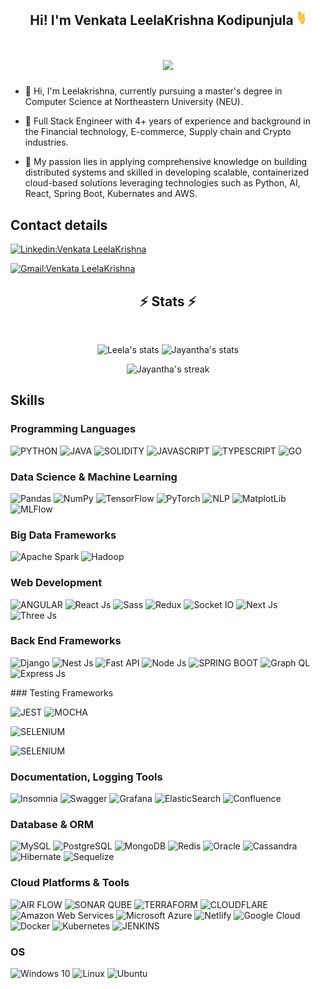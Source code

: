 <!-- README Intro -->
<h2 align='center'>Hi! I'm Venkata LeelaKrishna Kodipunjula <img src="https://raw.githubusercontent.com/ABSphreak/ABSphreak/master/gifs/Hi.gif" height="25px" width="15px"></h2>
<h1 align="center">
  <a href="">
    <img src="https://readme-typing-svg.herokuapp.com?font=Fira+Code&pause=1000&color=6A2595&random=false&width=435&lines=Full-Stack+Engineer;Blockchain-Web3+Developer;Cloud+Engineer;">
  </a>
</h1>
<!-- <h5 align="center">
  <code>
    <a href="https://www.linkedin.com/in/jayantha-nanduri/" title="LinkedIn Profile"><img width="22" src="https://github.com/zumrudu-anka/zumrudu-anka/blob/master/images/linkedin.svg"> LinkedIn</a></code>
</h5> -->


<!-- <img align="right" alt="Coding" width="400" src="https://cdn.dribbble.com/users/1162077/screenshots/3848914/programmer.gif"> -->

- 👋 Hi, I'm Leelakrishna, currently pursuing a master's degree in Computer Science at Northeastern University (NEU). 

- 👀 Full Stack Engineer with 4+ years of experience and background in the Financial technology, E-commerce, Supply chain and Crypto industries.

- 💞️ My passion lies in applying comprehensive knowledge on building distributed systems and skilled in developing scalable, containerized cloud-based solutions leveraging technologies such as Python, AI, React, Spring Boot, Kubernates and AWS.
<!-- ##- 📫 How to reach me: Connect with me on <a href="https://www.linkedin.com/in/jayantha-nanduri/" target="_blank">LinkedIn</a> or send me an email at <a href="mailto:jayantha.nanduri@gmail.com">jayantha.nanduri@gmail.com</a>. I'm open to exploring opportunities for data projects and collaborations! -->
## Contact details

<p float="left">

   [![Linkedin:Venkata LeelaKrishna](https://img.shields.io/badge/-Linkedin-blue?style=flat-square&logo=Linkedin&logoColor=white)](https://www.linkedin.com/in/kvleelakrishna/)

[![Gmail:Venkata LeelaKrishna](https://img.shields.io/badge/-kodipunjula.v@northeastern.edu-EA4335?style=flat-square&logo=gmail&logoColor=white)](mailto:kodipunjula.v@northeastern.edu)
</p>

<h2 align="center">⚡ Stats ⚡</h2>
<br />
<p align="center"> 
  <img src="https://github-readme-stats.vercel.app/api?username=Leelakrishna2091997&show_icons=true&theme=tokyonight" alt="Leela's stats" />
  <img src="http://github-profile-summary-cards.vercel.app/api/cards/repos-per-language?username=jaynanduri&theme=default" alt="Jayantha's stats" />
</p>

<p align="center"> 
  <img src="https://github-readme-streak-stats.herokuapp.com?user=jaynanduri" alt="Jayantha's streak" />
</p>


## Skills

### Programming Languages
<p float="left">
<img alt="PYTHON" src="https://img.shields.io/badge/python-%23777BB4.svg?style=for-the-badge&logo=python&logoColor=white"/>
<img alt="JAVA" src="https://img.shields.io/badge/java-%23ED8B00.svg?style=for-the-badge&logo=java&logoColor=white"/>
<img alt="SOLIDITY" src="![Solidity](https://img.shields.io/badge/Solidity-%23363636.svg?style=for-the-badge&logo=solidity&logoColor=white)"/>
<img alt="JAVASCRIPT" src="https://img.shields.io/badge/-Javascript-F0DB4F?style=for-the-badge&labelColor=black&logo=javascript&logoColor=F0DB4F"/>
<img alt="TYPESCRIPT" src="https://img.shields.io/badge/TypeScript-3178C6?style=flat&logo=typescript&logoColor=white"/>
<img alt="GO" src="https://img.shields.io/badge/Go-00ADD8?style=flat&logo=go&logoColor=white"/>
 

</p>
                                                                                           
### Data Science & Machine Learning

<p float="left">
  <img alt="Pandas" src="https://img.shields.io/badge/pandas-%23150458.svg?style=for-the-badge&logo=pandas&logoColor=white" />
  <img alt="NumPy" src="https://img.shields.io/badge/numpy-%23013243.svg?style=for-the-badge&logo=numpy&logoColor=white" />
  <!-- <img alt="Keras" src="https://img.shields.io/badge/Keras-%23D00000.svg?style=for-the-badge&logo=Keras&logoColor=white"/> -->
  <img alt="TensorFlow" src="https://img.shields.io/badge/TensorFlow-%23FF6F00.svg?style=for-the-badge&logo=TensorFlow&logoColor=white" />
  <img alt="PyTorch" src="https://img.shields.io/badge/PyTorch-%23EE4C2C.svg?style=for-the-badge&logo=PyTorch&logoColor=white" />
  <img alt="NLP" src="https://img.shields.io/badge/Nlp-%800080.svg?style=for-the-badge&logo=Nlp&logoColor=white" />
  <!-- <img alt="OpenCV" src="https://img.shields.io/badge/opencv-%23white.svg?style=for-the-badge&logo=opencv&logoColor=white"/> -->
  <img alt="MatplotLib" src="https://img.shields.io/badge/Matplotlib-%23ffffff.svg?style=for-the-badge&logo=Matplotlib&logoColor=black"/>
  <img alt="MLFlow" src="https://img.shields.io/badge/mlflow-%23d9ead3.svg?style=for-the-badge&logo=numpy&logoColor=blue"/>
  <!-- <img alt="Scipy" src="https://img.shields.io/badge/SciPy-%230C55A5.svg?style=for-the-badge&logo=scipy&logoColor=%white"/> -->
</p>

### Big Data Frameworks
<p float="left">

 <!-- <img alt="SPARK" src="https://img.shields.io/badge/scala-%23DC322F.svg?style=for-the-badge&logo=scala&logoColor=white"/> -->
 
<img alt="Apache Spark" src="![Apache Spark](https://img.shields.io/badge/Apache%20Spark-FDEE21?style=flat-square&logo=apachespark&logoColor=black)"/>
<img alt="Hadoop" src="https://img.shields.io/badge/Apache%20Hadoop-66CCFF?style=for-the-badge&logo=apachehadoop&logoColor=black"/>

</p>


### Web Development
<p float="left">

<img alt="ANGULAR" src="https://img.shields.io/badge/Angular-0F0F11?style=flat&logo=angular&logoColor=white"/>
<img alt="React Js" src="https://img.shields.io/badge/-React-61DBFB?style=for-the-badge&labelColor=black&logo=react&logoColor=61DBFB"/>
<img alt="Sass" src="https://img.shields.io/badge/Sass-CC6699?style=flat&logo=sass&logoColor=white"/>
<img alt="Redux" src="https://img.shields.io/badge/Redux-764ABC?style=flat&logo=redux&logoColor=white"/>
<img alt="Socket IO" src="![Socket.io](https://img.shields.io/badge/Socket.io-black?style=for-the-badge&logo=socket.io&badgeColor=010101)"/>
<img alt="Next Js" src="![Next JS](https://img.shields.io/badge/Next-black?style=for-the-badge&logo=next.js&logoColor=white)"/>
<img alt="Three Js" src="![Threejs](https://img.shields.io/badge/threejs-black?style=for-the-badge&logo=three.js&logoColor=white)"/>

  
</p>

### Back End Frameworks
<p float="left">

<img alt="Django" src="https://img.shields.io/badge/Django-092E20?style=flat&logo=django&logoColor=white"/>
<img alt="Nest Js" src="https://img.shields.io/badge/-React-61DBFB?style=for-the-badge&labelColor=black&logo=react&logoColor=61DBFB"/>
<img alt="Fast API" src="![FastAPI](https://img.shields.io/badge/FastAPI-005571?style=for-the-badge&logo=fastapi)"/>
<img alt="Node Js" src="https://img.shields.io/badge/node.js-6DA55F?style=for-the-badge&logo=node.js&logoColor=white"/>
<img alt="SPRING BOOT" src="https://img.shields.io/badge/SpringBoot-6DB33F?style=flat-square&logo=Spring&logoColor=white"/>
<img alt="Graph QL" src="![GraphQL](https://img.shields.io/badge/-GraphQL-E10098?style=for-the-badge&logo=graphql&logoColor=white)"/>
<img alt="Express Js" src="https://img.shields.io/badge/express.js-%23404d59.svg?style=for-the-badge&logo=express&logoColor=%2361DAFB"/>

</p>
### Testing Frameworks
<p float="left">

<img alt = "JEST" src = "![Jest](https://img.shields.io/badge/-jest-%23C21325?style=for-the-badge&logo=jest&logoColor=white)">

<img alt = "MOCHA" src = "![Mocha](https://img.shields.io/badge/-mocha-%238D6748?style=for-the-badge&logo=mocha&logoColor=white)">

<img alt = "SELENIUM" src= "![Selenium](https://img.shields.io/badge/-selenium-%43B02A?style=for-the-badge&logo=selenium&logoColor=white)
">

<img alt = "SELENIUM" src= "![cypress](https://img.shields.io/badge/-cypress-%23E5E5E5?style=for-the-badge&logo=cypress&logoColor=058a5e)">
</p>

### Documentation, Logging Tools
<p float="left">

<!-- <img alt = "" src = ""> -->
<img alt="Insomnia" src="![Insomnia](https://img.shields.io/badge/Insomnia-black?style=for-the-badge&logo=insomnia&logoColor=5849BE)"/>
<img alt = "Swagger" src = "![Swagger](https://img.shields.io/badge/-Swagger-%23Clojure?style=for-the-badge&logo=swagger&logoColor=white)">
<img alt = "Grafana" src = "![Grafana](https://img.shields.io/badge/grafana-%23F46800.svg?style=for-the-badge&logo=grafana&logoColor=white)">
<img alt = "ElasticSearch" src = "![ElasticSearch](https://img.shields.io/badge/-ElasticSearch-005571?style=for-the-badge&logo=elasticsearch)">
<img alt = "Confluence" src = "![Confluence](https://img.shields.io/badge/confluence-%23172BF4.svg?style=for-the-badge&logo=confluence&logoColor=white)">
</p>





### Database & ORM
<p float="left">
<!-- <img alt = "" src = ""> -->

<img alt="MySQL" src="https://img.shields.io/badge/MySQL-00000F?style=for-the-badge&logo=mysql&logoColor=white"/>
<img alt="PostgreSQL" src="https://img.shields.io/badge/PostgreSQL-4169E1?style=flat&logo=postgresql&logoColor=white"/>

<img alt="MongoDB" src="https://img.shields.io/badge/MongoDB-47A248?style=flat&logo=mongodb&logoColor=white"/>

<img alt="Redis" src="https://img.shields.io/badge/cassandra-%231287B1.svg?style=for-the-badge&logo=apache-cassandra&logoColor=white"/>

<img alt="Oracle" src="https://img.shields.io/badge/Oracle-FF0000?style=for-the-badge&logo=oracle&logoColor=white"/>
<img alt="Cassandra" src="https://img.shields.io/badge/cassandra-%231287B1.svg?style=for-the-badge&logo=apache-cassandra&logoColor=white"/>
<img alt = "Hibernate" src = "![Hibernate](https://img.shields.io/badge/Hibernate-59666C?style=for-the-badge&logo=Hibernate&logoColor=white)">
 
<img alt = "Sequelize" src = "![Sequelize](https://img.shields.io/badge/Sequelize-52B0E7?style=for-the-badge&logo=Sequelize&logoColor=white)">

</p>

### Cloud Platforms & Tools
<p float="left">
<!-- <img alt = "" src = ""> -->
<img alt = "AIR FLOW" src = "
![Apache Airflow](https://img.shields.io/badge/Apache%20Airflow-017CEE?style=for-the-badge&logo=Apache%20Airflow&logoColor=white)
">
<img alt = "SONAR QUBE" src = "
![SonarQube](https://img.shelds.io/badge/SonarQube-black?style=for-the-badge&logo=sonarqube&logoColor=4E9BCD)
">
<img alt = "TERRAFORM" src = "
![Terraform](https://img.shields.io/badge/terraform-%235835CC.svg?style=for-the-badge&logo=terraform&logoColor=white)
">
<img alt = "CLOUDFLARE" src = "![Cloudflare](https://img.shields.io/badge/Cloudflare-F38020?style=for-the-badge&logo=Cloudflare&logoColor=white)">


  <img alt="Amazon Web Services" src="https://img.shields.io/badge/AWS-FFEACA?style=for-the-badge&logo=Amazon&logoColor=white%22"/>
  <img alt="Microsoft Azure" src="https://img.shields.io/badge/Microsoft%20Azure-4285F4?style=for-the-badge&logo=microsoft-azure&logoColor=white">
  <img alt="Netlify" src="  https://img.shields.io/badge/Netlify-00C7B7?style=flat&logo=netlify&logoColor=white"/>
  <img alt="Google Cloud" src="https://img.shields.io/badge/Google_Cloud-4285F4?style=flat&logo=google-cloud&logoColor=white">
  
  
  <img alt="Docker" src="https://img.shields.io/badge/docker-%230db7ed.svg?style=for-the-badge&logo=docker&logoColor=white">
  <img alt="Kubernetes" src="https://img.shields.io/badge/kubernetes-%23326ce5.svg?style=for-the-badge&logo=kubernetes&logoColor=white"/>
<img alt = "JENKINS" src = "
  ![Jenkins](https://img.shields.io/badge/jenkins-%232C5263.svg?style=for-the-badge&logo=jenkins&logoColor=white)
">

</p>

  
### OS
<p float="left">
<img alt="Windows 10" src="https://img.shields.io/badge/Windows-0078D6?style=for-the-badge&logo=windows&logoColor=white" />
<img alt="Linux" src="https://img.shields.io/badge/Linux-FCC624?style=for-the-badge&logo=linux&logoColor=black"/>
<img alt="Ubuntu" src="https://img.shields.io/badge/Ubuntu-E95420?style=for-the-badge&logo=ubuntu&logoColor=white" />
</p>

<!-- ### Tools & IDE
<p float="left">
  <img alt="Google Data Analytics" src="https://img.shields.io/badge/-Google Data Analytics-E37400?style=flat-square&logo=googleanalytics&logoColor=white" />
  <img alt="MicrosoftExcel" src="https://img.shields.io/badge/-MicrosoftExcel-217346?style=flat-square&logo=microsoftexcel&logoColor=white" />
  <img alt="GoogleSheets" src="https://img.shields.io/badge/-GoogleSheets-34A853?style=flat-square&logo=googlesheets&logoColor=white" />
  <img alt="Microsoft PowerPoint" src="https://img.shields.io/badge/-Microsoft PowerPoint-B7472A?style=flat-square&logo=microsoftpowerpoint&logoColor=white" />
  <img alt="Jupyter NoteBook" src="https://img.shields.io/badge/jupyter-%23FA0F00.svg?style=for-the-badge&logo=jupyter&logoColor=white"/>
  <img alt="IntelliJ" src="https://img.shields.io/badge/IntelliJIDEA-000000.svg?style=for-the-badge&logo=intellij-idea&logoColor=white"/>
  <img alt="Visual Studio Code" src="https://img.shields.io/badge/VisualStudioCode-0078d7.svg?style=for-the-badge&logo=visual-studio-code&logoColor=white"/>
  <img alt="Sublime Text" src="https://img.shields.io/badge/sublime_text-%23575757.svg?style=for-the-badge&logo=sublime-text&logoColor=important"/>
</p> -->


<!-- ![](https://komarev.com/ghpvc/?username=jaynanduri&color=green) -->

